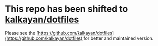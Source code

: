 # This repo has been shifted to [kalkayan/dotfiles](https://github.com/kalkayan/dotfiles)

Please see the [https://github.com/kalkayan/dotfiles](https://github.com/kalkayan/dotfiles) for better and maintained version.
